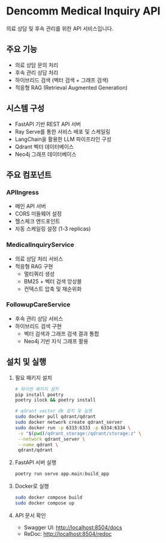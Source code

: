 # Dencomm Medical Inquiry API

의료 상담 및 후속 관리를 위한 API 서비스입니다.

## 주요 기능

- 의료 상담 문의 처리
- 후속 관리 상담 처리
- 하이브리드 검색 (벡터 검색 + 그래프 검색)
- 적응형 RAG (Retrieval Augmented Generation)

## 시스템 구성

- FastAPI 기반 REST API 서버
- Ray Serve를 통한 서비스 배포 및 스케일링
- LangChain을 활용한 LLM 파이프라인 구성
- Qdrant 벡터 데이터베이스
- Neo4j 그래프 데이터베이스

## 주요 컴포넌트

### APIIngress
- 메인 API 서버
- CORS 미들웨어 설정
- 헬스체크 엔드포인트
- 자동 스케일링 설정 (1-3 replicas)

### MedicalInquiryService
- 의료 상담 처리 서비스
- 적응형 RAG 구현
  - 멀티쿼리 생성
  - BM25 + 벡터 검색 앙상블
  - 컨텍스트 압축 및 재순위화

### FollowupCareService
- 후속 관리 상담 서비스
- 하이브리드 검색 구현
  - 벡터 검색과 그래프 검색 결과 통합
  - Neo4j 기반 지식 그래프 활용

## 설치 및 실행

1. 필요 패키지 설치
   ```bash
   # 파이썬 패키지 설치
   pip install poetry
   poetry ilock && poetry install

   # qdrant vector db 설치 및 실행
   sudo docker pull qdrant/qdrant
   sudo docker network create qdrant_server
   sudo docker run -p 6333:6333 -p 6334:6334 \
    -v "$(pwd)/qdrant_storage:/qdrant/storage:z" \
    --network qdrant_server \
    --name qdrant \
    qdrant/qdrant
   ```

2. FastAPI 서버 실행
   ```bash
   poetry run serve app.main:build_app
   ```

3. Docker로 실행
   ```bash
   sudo docker compose build
   sudo docker compose up
   ```

4. API 문서 확인
   - Swagger UI: [http://localhost:8504/docs](http://localhost:8504/docs)
   - ReDoc: [http://localhost:8504/redoc](http://localhost:8504/redoc)

